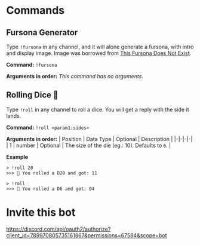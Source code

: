 # Commands

## Fursona Generator
Type `!fursona` in any channel, and it will alone generate a fursona, with intro and display image. Image was borrowed from [This Fursona Does Not Exist](https://thisfursonadoesnotexist.com).

**Command:** `!fursona`

**Arguments in order:** *This command has no arguments*.


## Rolling Dice 🎲
Type `!roll` in any channel to roll a dice. You will get a reply with the side it lands.

**Command:** `!roll <param1:sides>`

**Arguments in order:**
| Position | Data Type | Optional | Description |
|-|-|-|-|
| 1 | number | Optional | The size of the die (eg.: 10). Defaults to `6`. |

**Example**
```
> !roll 20
>>> 🎲 You rolled a D20 and got: 11

> !roll
>>> 🎲 You rolled a D6 and got: 04
```

# Invite this bot
https://discord.com/api/oauth2/authorize?client_id=789970805735161867&permissions=67584&scope=bot